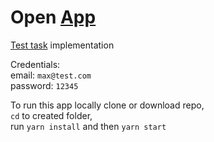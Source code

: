 # Open [App](http://y92067fr.beget.tech)  
[Test task](https://vk.com/@maxpfrontend-testovoe-zadanie-2) implementation

Credentials:    
email: ```max@test.com```   
password: ```12345```

To run this app locally clone or download repo,  
```cd``` to created folder,  
run ```yarn install``` and then ```yarn start```
